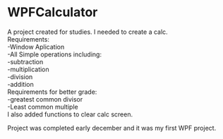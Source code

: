 # WPFCalculator

A project created for studies. I needed to create a calc.  
Requirements:  
-Window Aplication  
-All Simple operations including:  
	-subtraction  
	-multiplication  
	-division  
	-addition  
Requirements for better grade:  
	-greatest common divisor  
	-Least common multiple  
I also added functions to clear calc screen.  
  
Project was completed early december and it was my first WPF project.
